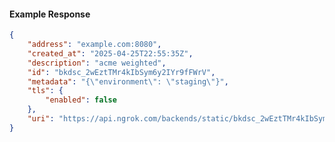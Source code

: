 <!-- Code generated for API Clients. DO NOT EDIT. -->

#### Example Response

```json
{
	"address": "example.com:8080",
	"created_at": "2025-04-25T22:55:35Z",
	"description": "acme weighted",
	"id": "bkdsc_2wEztTMr4kIbSym6y2IYr9fFWrV",
	"metadata": "{\"environment\": \"staging\"}",
	"tls": {
		"enabled": false
	},
	"uri": "https://api.ngrok.com/backends/static/bkdsc_2wEztTMr4kIbSym6y2IYr9fFWrV"
}
```
